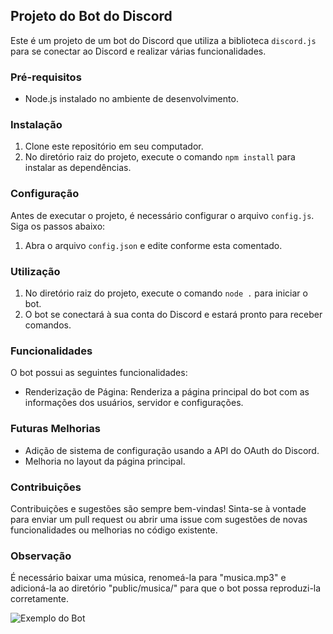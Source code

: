 ## Projeto do Bot do Discord

Este é um projeto de um bot do Discord que utiliza a biblioteca `discord.js` para se conectar ao Discord e realizar várias funcionalidades. 

### Pré-requisitos

- Node.js instalado no ambiente de desenvolvimento.

### Instalação

1. Clone este repositório em seu computador.
2. No diretório raiz do projeto, execute o comando `npm install` para instalar as dependências.

### Configuração

Antes de executar o projeto, é necessário configurar o arquivo `config.js`. Siga os passos abaixo:

1. Abra o arquivo `config.json` e edite conforme esta comentado.

### Utilização

1. No diretório raiz do projeto, execute o comando `node .` para iniciar o bot.
2. O bot se conectará à sua conta do Discord e estará pronto para receber comandos.

### Funcionalidades

O bot possui as seguintes funcionalidades:

- Renderização de Página: Renderiza a página principal do bot com as informações dos usuários, servidor e configurações.

### Futuras Melhorias

- Adição de sistema de configuração usando a API do OAuth do Discord.
- Melhoria no layout da página principal.

### Contribuições

Contribuições e sugestões são sempre bem-vindas! Sinta-se à vontade para enviar um pull request ou abrir uma issue com sugestões de novas funcionalidades ou melhorias no código existente.

### Observação

É necessário baixar uma música, renomeá-la para "musica.mp3" e adicioná-la ao diretório "public/musica/" para que o bot possa reproduzi-la corretamente.

![Exemplo do Bot](https://i.imgur.com/HDY5fWX.png)
